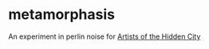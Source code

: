 # metamorphasis
An experiment in perlin noise for [Artists of the Hidden City](instagram.com/artistsofthehiddencity)
